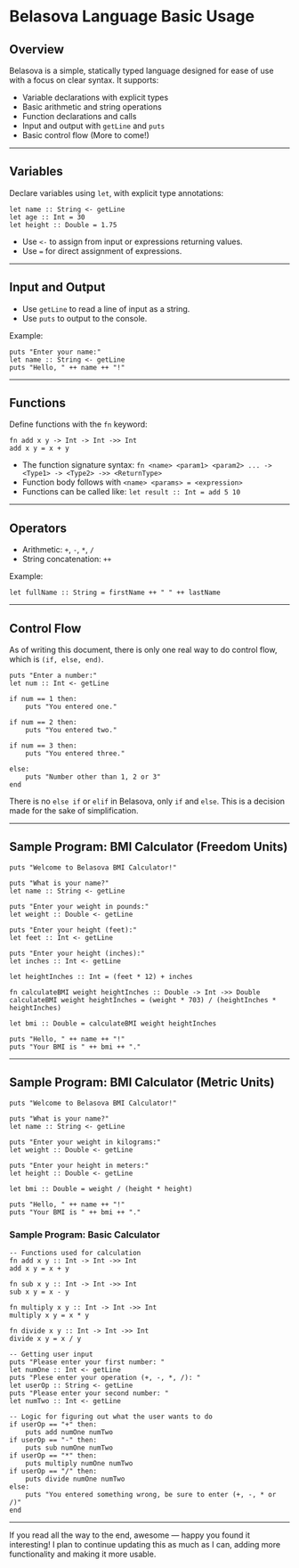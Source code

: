 # Belasova Language Basic Usage

## Overview

Belasova is a simple, statically typed language designed for ease of use with a focus on clear syntax. It supports:

* Variable declarations with explicit types
* Basic arithmetic and string operations
* Function declarations and calls
* Input and output with `getLine` and `puts`
* Basic control flow (More to come!)

---

## Variables

Declare variables using `let`, with explicit type annotations:

```belasova
let name :: String <- getLine
let age :: Int = 30
let height :: Double = 1.75
```

* Use `<-` to assign from input or expressions returning values.
* Use `=` for direct assignment of expressions.

---

## Input and Output

* Use `getLine` to read a line of input as a string.
* Use `puts` to output to the console.

Example:

```belasova
puts "Enter your name:"
let name :: String <- getLine
puts "Hello, " ++ name ++ "!"
```

---

## Functions

Define functions with the `fn` keyword:

```belasova
fn add x y -> Int -> Int ->> Int
add x y = x + y
```

* The function signature syntax: `fn <name> <param1> <param2> ... -> <Type1> -> <Type2> ->> <ReturnType>`
* Function body follows with `<name> <params> = <expression>`
* Functions can be called like: `let result :: Int = add 5 10`

---

## Operators

* Arithmetic: `+`, `-`, `*`, `/`
* String concatenation: `++`

Example:

```belasova
let fullName :: String = firstName ++ " " ++ lastName
```

---

## Control Flow

As of writing this document, there is only one real way to do control flow, which is `(if, else, end)`.

```belasova
puts "Enter a number:"
let num :: Int <- getLine

if num == 1 then:
    puts "You entered one."

if num == 2 then:
    puts "You entered two."

if num == 3 then:
    puts "You entered three."

else:
    puts "Number other than 1, 2 or 3"
end
```

There is no `else if` or `elif` in Belasova, only `if` and `else`. This is a decision made for the sake of simplification.

---

## Sample Program: BMI Calculator (Freedom Units)

```belasova
puts "Welcome to Belasova BMI Calculator!"

puts "What is your name?"
let name :: String <- getLine

puts "Enter your weight in pounds:"
let weight :: Double <- getLine

puts "Enter your height (feet):"
let feet :: Int <- getLine

puts "Enter your height (inches):"
let inches :: Int <- getLine

let heightInches :: Int = (feet * 12) + inches

fn calculateBMI weight heightInches :: Double -> Int ->> Double
calculateBMI weight heightInches = (weight * 703) / (heightInches * heightInches)

let bmi :: Double = calculateBMI weight heightInches

puts "Hello, " ++ name ++ "!"
puts "Your BMI is " ++ bmi ++ "."

```

---

## Sample Program: BMI Calculator (Metric Units)

```belasova
puts "Welcome to Belasova BMI Calculator!"

puts "What is your name?"
let name :: String <- getLine

puts "Enter your weight in kilograms:"
let weight :: Double <- getLine

puts "Enter your height in meters:"
let height :: Double <- getLine

let bmi :: Double = weight / (height * height)

puts "Hello, " ++ name ++ "!"
puts "Your BMI is " ++ bmi ++ "."
```
### Sample Program: Basic Calculator
```belasova
-- Functions used for calculation
fn add x y :: Int -> Int ->> Int
add x y = x + y

fn sub x y :: Int -> Int ->> Int
sub x y = x - y

fn multiply x y :: Int -> Int ->> Int
multiply x y = x * y

fn divide x y :: Int -> Int ->> Int
divide x y = x / y

-- Getting user input 
puts "Please enter your first number: "
let numOne :: Int <- getLine
puts "Plese enter your operation (+, -, *, /): "
let userOp :: String <- getLine
puts "Please enter your second number: "
let numTwo :: Int <- getLine

-- Logic for figuring out what the user wants to do
if userOp == "+" then:
    puts add numOne numTwo
if userOp == "-" then:
    puts sub numOne numTwo
if userOp == "*" then:
    puts multiply numOne numTwo
if userOp == "/" then:
    puts divide numOne numTwo
else:
    puts "You entered something wrong, be sure to enter (+, -, * or /)"
end

```

---

If you read all the way to the end, awesome — happy you found it interesting! I plan to continue updating this as much as I can, adding more functionality and making it more usable.
